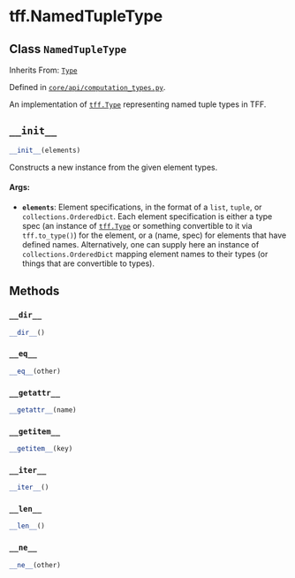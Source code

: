 <div itemscope itemtype="http://developers.google.com/ReferenceObject">
<meta itemprop="name" content="tff.NamedTupleType" />
<meta itemprop="path" content="Stable" />
<meta itemprop="property" content="__dir__"/>
<meta itemprop="property" content="__eq__"/>
<meta itemprop="property" content="__getattr__"/>
<meta itemprop="property" content="__getitem__"/>
<meta itemprop="property" content="__init__"/>
<meta itemprop="property" content="__iter__"/>
<meta itemprop="property" content="__len__"/>
<meta itemprop="property" content="__ne__"/>
</div>

# tff.NamedTupleType

## Class `NamedTupleType`

Inherits From: [`Type`](../tff/Type.md)

Defined in
[`core/api/computation_types.py`](http://github.com/tensorflow/federated/tree/master/tensorflow_federated/python/core/api/computation_types.py).

An implementation of <a href="../tff/Type.md"><code>tff.Type</code></a>
representing named tuple types in TFF.

<h2 id="__init__"><code>__init__</code></h2>

```python
__init__(elements)
```

Constructs a new instance from the given element types.

#### Args:

*   <b>`elements`</b>: Element specifications, in the format of a `list`,
    `tuple`, or `collections.OrderedDict`. Each element specification is either
    a type spec (an instance of
    <a href="../tff/Type.md"><code>tff.Type</code></a> or something convertible
    to it via `tff.to_type()`) for the element, or a (name, spec) for elements
    that have defined names. Alternatively, one can supply here an instance of
    `collections.OrderedDict` mapping element names to their types (or things
    that are convertible to types).

## Methods

<h3 id="__dir__"><code>__dir__</code></h3>

```python
__dir__()
```

<h3 id="__eq__"><code>__eq__</code></h3>

```python
__eq__(other)
```

<h3 id="__getattr__"><code>__getattr__</code></h3>

```python
__getattr__(name)
```

<h3 id="__getitem__"><code>__getitem__</code></h3>

```python
__getitem__(key)
```

<h3 id="__iter__"><code>__iter__</code></h3>

```python
__iter__()
```

<h3 id="__len__"><code>__len__</code></h3>

```python
__len__()
```

<h3 id="__ne__"><code>__ne__</code></h3>

```python
__ne__(other)
```
